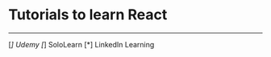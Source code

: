 # Tutorials to learn React

______________________________
[*] Udemy
[*] SoloLearn
[*] LinkedIn Learning
